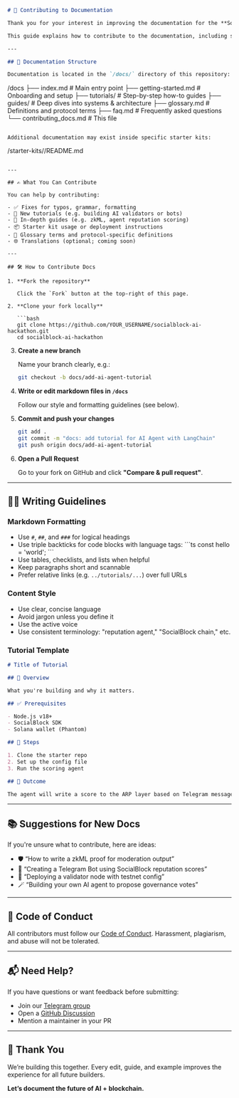 ```markdown
# 📝 Contributing to Documentation

Thank you for your interest in improving the documentation for the **SocialBlock AI Hackathon**! Clear, useful, and accessible documentation helps us grow the community and accelerate innovation in AI + SocialFi.

This guide explains how to contribute to the documentation, including style guidelines, content types, and submission steps.

---

## 📁 Documentation Structure

Documentation is located in the `/docs/` directory of this repository:

```

/docs
├── index.md                 # Main entry point
├── getting-started.md       # Onboarding and setup
├── tutorials/               # Step-by-step how-to guides
├── guides/                  # Deep dives into systems & architecture
├── glossary.md              # Definitions and protocol terms
├── faq.md                   # Frequently asked questions
└── contributing\_docs.md     # This file

```

Additional documentation may exist inside specific starter kits:
```

/starter-kits/<kit-name>/README.md

````

---

## ✍️ What You Can Contribute

You can help by contributing:

- ✅ Fixes for typos, grammar, formatting
- 📘 New tutorials (e.g. building AI validators or bots)
- 🧠 In-depth guides (e.g. zkML, agent reputation scoring)
- 📦 Starter kit usage or deployment instructions
- 🧩 Glossary terms and protocol-specific definitions
- 🌐 Translations (optional; coming soon)

---

## 🛠 How to Contribute Docs

1. **Fork the repository**

   Click the `Fork` button at the top-right of this page.

2. **Clone your fork locally**

   ```bash
   git clone https://github.com/YOUR_USERNAME/socialblock-ai-hackathon.git
   cd socialblock-ai-hackathon
````

3. **Create a new branch**

   Name your branch clearly, e.g.:

   ```bash
   git checkout -b docs/add-ai-agent-tutorial
   ```

4. **Write or edit markdown files in `/docs`**

   Follow our style and formatting guidelines (see below).

5. **Commit and push your changes**

   ```bash
   git add .
   git commit -m "docs: add tutorial for AI Agent with LangChain"
   git push origin docs/add-ai-agent-tutorial
   ```

6. **Open a Pull Request**

   Go to your fork on GitHub and click **"Compare & pull request"**.

---

## 🧑‍🎨 Writing Guidelines

### Markdown Formatting

* Use `#`, `##`, and `###` for logical headings
* Use triple backticks for code blocks with language tags:
  \`\`\`ts
  const hello = 'world';
  \`\`\`
* Use tables, checklists, and lists when helpful
* Keep paragraphs short and scannable
* Prefer relative links (e.g. `../tutorials/...`) over full URLs

### Content Style

* Use clear, concise language
* Avoid jargon unless you define it
* Use the active voice
* Use consistent terminology: "reputation agent," "SocialBlock chain," etc.

### Tutorial Template

```markdown
# Title of Tutorial

## 🧩 Overview

What you're building and why it matters.

## ✅ Prerequisites

- Node.js v18+
- SocialBlock SDK
- Solana wallet (Phantom)

## 🚀 Steps

1. Clone the starter repo
2. Set up the config file
3. Run the scoring agent

## 🧠 Outcome

The agent will write a score to the ARP layer based on Telegram messages.
```

---

## 📚 Suggestions for New Docs

If you're unsure what to contribute, here are ideas:

* 🛡️ “How to write a zkML proof for moderation output”
* 🤖 “Creating a Telegram Bot using SocialBlock reputation scores”
* 🧱 “Deploying a validator node with testnet config”
* 🪄 “Building your own AI agent to propose governance votes”

---

## 👮 Code of Conduct

All contributors must follow our [Code of Conduct](./CODE_OF_CONDUCT.md). Harassment, plagiarism, and abuse will not be tolerated.

---

## 📬 Need Help?

If you have questions or want feedback before submitting:

* Join our [Telegram group](https://t.me/socialblockverify)
* Open a [GitHub Discussion](https://github.com/SocialBlockLTD/socialblock-ai-hackathon/discussions)
* Mention a maintainer in your PR

---

## 💙 Thank You

We’re building this together. Every edit, guide, and example improves the experience for all future builders.

**Let’s document the future of AI + blockchain.**

```
